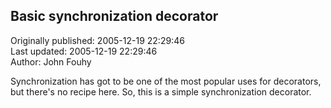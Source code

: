 ## Basic synchronization decorator  
Originally published: 2005-12-19 22:29:46  
Last updated: 2005-12-19 22:29:46  
Author: John Fouhy  
  
Synchronization has got to be one of the most popular uses for decorators, but there's no recipe here.  So, this is a simple synchronization decorator.